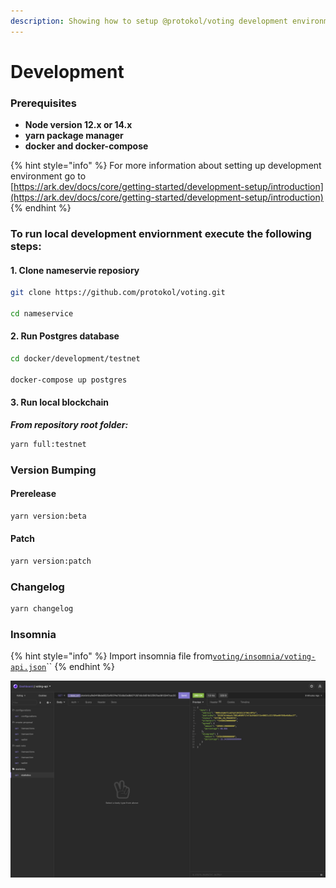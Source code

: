 ```yaml
---
description: Showing how to setup @protokol/voting development environment.
---
```


# Development

### Prerequisites

* **Node version 12.x or 14.x**
* **yarn package manager**
* **docker and docker-compose**

{% hint style="info" %}
For more information about setting up development environment go to   
[https://ark.dev/docs/core/getting-started/development-setup/introduction](https://ark.dev/docs/core/getting-started/development-setup/introduction)
{% endhint %}

### To run local development enviornment execute the following steps:

#### 1. Clone nameservie reposiory

```bash
git clone https://github.com/protokol/voting.git

cd nameservice
```

#### 2. Run Postgres database

```bash
cd docker/development/testnet

docker-compose up postgres
```

#### 3. Run local blockchain

_**From repository root folder:**_

```bash
yarn full:testnet
```

### Version Bumping

#### Prerelease

```bash
yarn version:beta
```

#### Patch

```bash
yarn version:patch
```

### Changelog

```bash
yarn changelog
```

### Insomnia

{% hint style="info" %}
Import insomnia file from[`voting/insomnia/voting-api.json`](https://insomnia.rest/run/?label=voting-api&uri=https%3A%2F%2Fraw.githubusercontent.com%2Fprotokol%2Fvoting%2Fdevelop%2Finsomnia%2Fvoting-api.json)\`\`
{% endhint %}

![](../../.gitbook/assets/screenshot-2021-09-29-at-10.15.45.png)

